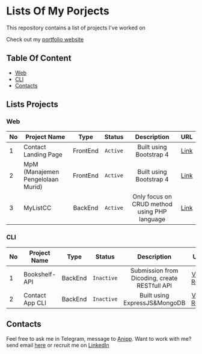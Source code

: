 
# Lists Of My Porjects

This repository contains a list of projects I've worked on

Check out my [portfolio website](https://hanivan.github.io)

## Table Of Content

- [Web](#web)
- [CLI](#cli)
- [Contacts](#contacts)

## Lists Projects

### Web

| No  | Project Name          | Type | Status | Description | URL |
| --- | --------------------- |:----:|:------:|:-----------:|:---:|
| 1   | Contact Landing Page  | FrontEnd | `Active` | Built using Bootstrap 4 | [Link](https://hanivan.github.io/contactlandingpage) |
| 2   | MpM (Manajemen Pengelolaan Murid) | FrontEnd | `Active` | Built using Bootstrap 4 | [Link](https://hanivan.github.io/MpM) |
| 3   | MyListCC | BackEnd | `Active` | Only focus on CRUD method using PHP language | [Link](https://mylistcc.herokuapp.com) |

### CLI

| No  | Project Name          | Type | Status | Description | URL |
| --- | --------------------- |:----:|:------:|:-----------:|:---:|
| 1   | Bookshelf-API  | BackEnd | `Inactive` | Submission from Dicoding, create RESTfull API | [View Repo](https://github.com/Hanivan/Bookshelf-API) |
| 2   | Contact App CLI | BackEnd | `Inactive` | Built using ExpressJS&MongoDB | [View Repo](https://github.com/Hanivan/contact-app-cli) |

## Contacts

Feel free to ask me in Telegram, message to [Anipp](https://t.me/hanivanrizky). Want to work with me? send email [here](mailto:hanivan20@gmail.com) or recruit me on [LinkedIn](https://www.linkedin.com/in/hanivanrizky)

<!-- Daftar Project (Github Pages) | Source Code
----------------------------- | -----------
1. [MpM](https://hanivan.github.io/MpM/) | [MpM](https://github.com/Hanivan/MpM)
2. [Contact Landing Page](https://hanivan.github.io/contactlandingpage) | [Contact Landing Page](https://github.com/Hanivan/contactlandingpage)
 -->
